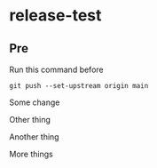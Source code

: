 # release-test

## Pre
 
 Run this command before
 
 ```
 git push --set-upstream origin main
 ```
Some change

Other thing

Another thing

More things